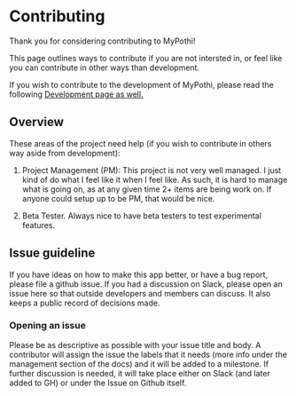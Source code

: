 # Contributing

Thank you for considering contributing to MyPothi! 

This page outlines ways to contribute if you are not intersted in, or feel like you can contribute in other ways than development. 

If you wish to contribute to the development of MyPothi, please read the following [Development page as well.](/intro_docs/development)
## Overview
These areas of the project need help (if you wish to contribute in others way aside from development): 

1. Project Management (PM): This project is not very well managed. I just kind of do what I feel like it when I feel like. As such, it is hard to manage what is going on, as at any given time 2+ items are being work on. If anyone could setup up to be PM, that would be nice.

2. Beta Tester. Always nice to have beta testers to test experimental features.


## Issue guideline

If you have ideas on how to make this app better, or have a bug report, please file a github issue. If you had a discussion on Slack, please open an issue here so that outside developers and members can discuss. It also keeps a public record of decisions made. 

### Opening an issue
Please be as descriptive as possible with your issue title and body. A contributor will assign the issue the labels that it needs (more info under the management section of the docs) and it will be added to a milestone. If further discussion is needed, it will take place either on Slack (and later added to GH) or under the Issue on Github itself. 